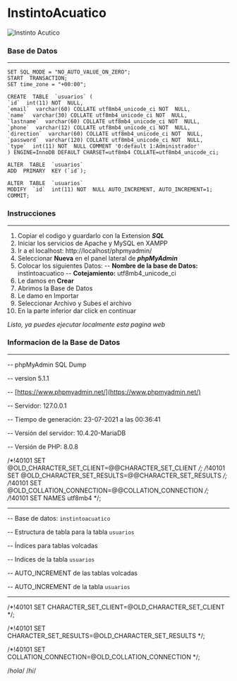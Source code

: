 # InstintoAcuatico

![Instinto Acutico](https://instintoacuatico.herokuapp.com/assets/img/hero-img.png)

### Base de Datos 
---
    SET SQL_MODE = "NO_AUTO_VALUE_ON_ZERO";
    START  TRANSACTION;
    SET time_zone = "+00:00";
    
    CREATE  TABLE  `usuarios` (
    `id`  int(11) NOT  NULL,
    `email`  varchar(60) COLLATE utf8mb4_unicode_ci NOT  NULL,
    `name`  varchar(30) COLLATE utf8mb4_unicode_ci NOT  NULL,
    `lastname`  varchar(60) COLLATE utf8mb4_unicode_ci NOT  NULL,
    `phone`  varchar(12) COLLATE utf8mb4_unicode_ci NOT  NULL,
    `direction`  varchar(60) COLLATE utf8mb4_unicode_ci NOT  NULL,
    `password`  varchar(120) COLLATE utf8mb4_unicode_ci NOT  NULL,
    `type`  int(11) NOT  NULL COMMENT '0:default 1:Administrador'
    ) ENGINE=InnoDB DEFAULT CHARSET=utf8mb4 COLLATE=utf8mb4_unicode_ci;
    
    ALTER  TABLE  `usuarios`
    ADD  PRIMARY  KEY (`id`);
    
    ALTER  TABLE  `usuarios`
    MODIFY  `id`  int(11) NOT  NULL AUTO_INCREMENT, AUTO_INCREMENT=1;
    COMMIT;

 ### Instrucciones
---

 1. Copiar el codigo y guardarlo con la Extension ***SQL***
 2. Iniciar los servicios de Apache y MySQL en XAMPP
 3. Ir a el localhost: http://localhost/phpmyadmin/
 4. Seleccionar **Nueva** en el panel lateral de ***phpMyAdmin***
 5. Colocar los siguientes Datos: 
--		       **Nombre de la base de Datos:** instintoacuatico
--		       **Cotejamiento:** utf8mb4_unicode_ci
 5. Le damos en **Crear**
 6. Abrimos la Base de Datos
 7. Le damo en Importar
 8. Seleccionar Archivo y Subes el archivo
 9. En la parte inferior dar click en continuar
 
 *Listo, ya puedes ejecutar localmente esta pagina web*

 ### Informacion de la Base de Datos
 ---
 -- phpMyAdmin SQL Dump
 
-- version 5.1.1

-- [https://www.phpmyadmin.net/](https://www.phpmyadmin.net/)

-- Servidor: 127.0.0.1

-- Tiempo de generación: 23-07-2021 a las 00:36:41

-- Versión del servidor: 10.4.20-MariaDB

-- Versión de PHP: 8.0.8


/*!40101 SET @OLD_CHARACTER_SET_CLIENT=@@CHARACTER_SET_CLIENT */;
/*!40101 SET @OLD_CHARACTER_SET_RESULTS=@@CHARACTER_SET_RESULTS */;
/*!40101 SET @OLD_COLLATION_CONNECTION=@@COLLATION_CONNECTION */;
/*!40101 SET NAMES utf8mb4 */;

---
-- Base de datos: `instintoacuatico`

-- Estructura de tabla para la tabla `usuarios`

-- Índices para tablas volcadas

-- Indices de la tabla `usuarios`

-- AUTO_INCREMENT de las tablas volcadas

-- AUTO_INCREMENT de la tabla `usuarios`

---
 /*!40101 SET CHARACTER_SET_CLIENT=@OLD_CHARACTER_SET_CLIENT */;

/*!40101 SET CHARACTER_SET_RESULTS=@OLD_CHARACTER_SET_RESULTS */;

/*!40101 SET COLLATION_CONNECTION=@OLD_COLLATION_CONNECTION */;

/*hola*/
/*hi*/

